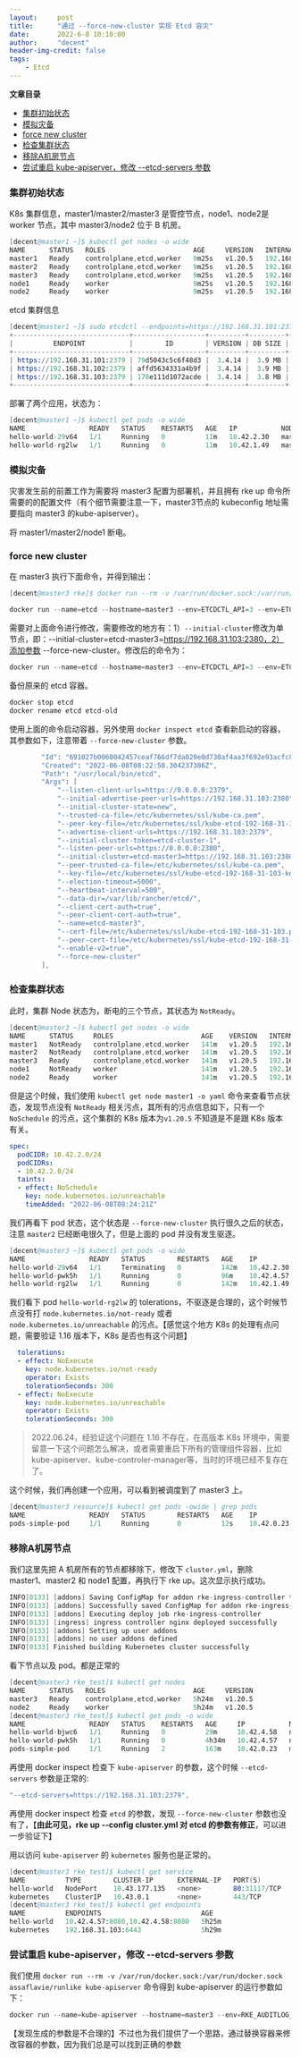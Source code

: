 ```yaml
---
layout:     post
title:      "通过 --force-new-cluster 实现 Etcd 容灾"
date:       2022-6-8 10:10:00
author:     "decent"
header-img-credit: false
tags:
    - Etcd
---
```


**文章目录**
- [集群初始状态](#集群初始状态)
- [模拟灾备](#模拟灾备)
- [force new cluster](#force-new-cluster)
- [检查集群状态](#检查集群状态)
- [移除A机房节点](#移除a机房节点)
- [尝试重启 kube-apiserver，修改 --etcd-servers 参数](#尝试重启-kube-apiserver修改---etcd-servers-参数)

### 集群初始状态
K8s 集群信息，master1/master2/master3 是管控节点，node1、node2是 worker 节点，其中 master3/node2 位于 B 机房。
```s
[decent@master1 ~]$ kubectl get nodes -o wide
NAME      STATUS   ROLES                      AGE     VERSION   INTERNAL-IP      EXTERNAL-IP   OS-IMAGE                KERNEL-VERSION           CONTAINER-RUNTIME
master1   Ready    controlplane,etcd,worker   9m25s   v1.20.5   192.168.31.101   <none>        CentOS Linux 7 (Core)   3.10.0-1160.el7.x86_64   docker://20.10.16
master2   Ready    controlplane,etcd,worker   9m25s   v1.20.5   192.168.31.102   <none>        CentOS Linux 7 (Core)   3.10.0-1160.el7.x86_64   docker://20.10.16
master3   Ready    controlplane,etcd,worker   9m25s   v1.20.5   192.168.31.103   <none>        CentOS Linux 7 (Core)   3.10.0-1160.el7.x86_64   docker://20.10.13
node1     Ready    worker                     9m25s   v1.20.5   192.168.31.104   <none>        CentOS Linux 7 (Core)   3.10.0-1160.el7.x86_64   docker://20.10.13
node2     Ready    worker                     9m25s   v1.20.5   192.168.31.105   <none>        CentOS Linux 7 (Core)   3.10.0-1160.el7.x86_64   docker://20.10.13
```

etcd 集群信息
```s
[decent@master1 ~]$ sudo etcdctl --endpoints=https://192.168.31.101:2379,https://192.168.31.102:2379,https://192.168.31.103:2379 --cert=/etc/kubernetes/ssl/kube-etcd-192-168-31-101.pem --key=/etc/kubernetes/ssl/kube-etcd-192-168-31-101-key.pem --cacert=/etc/kubernetes/ssl/kube-ca.pem endpoint status --write-out=table
+-----------------------------+------------------+---------+---------+-----------+------------+-----------+------------+--------------------+--------+
|          ENDPOINT           |        ID        | VERSION | DB SIZE | IS LEADER | IS LEARNER | RAFT TERM | RAFT INDEX | RAFT APPLIED INDEX | ERRORS |
+-----------------------------+------------------+---------+---------+-----------+------------+-----------+------------+--------------------+--------+
| https://192.168.31.101:2379 | 79d5043c5c6f48d3 |  3.4.14 |  3.9 MB |      true |      false |         3 |       3166 |               3166 |        |
| https://192.168.31.102:2379 | affd5634331a4b9f |  3.4.14 |  3.9 MB |     false |      false |         3 |       3166 |               3166 |        |
| https://192.168.31.103:2379 | 178e111d1072acde |  3.4.14 |  3.8 MB |     false |      false |         3 |       3166 |               3166 |        |
+-----------------------------+------------------+---------+---------+-----------+------------+-----------+------------+--------------------+--------+
```

部署了两个应用，状态为：
```s
[decent@master1 ~]$ kubectl get pods -o wide 
NAME                READY   STATUS    RESTARTS   AGE   IP           NODE      NOMINATED NODE   READINESS GATES
hello-world-29v64   1/1     Running   0          11m   10.42.2.30   master1   <none>           <none>
hello-world-rg2lw   1/1     Running   0          11m   10.42.1.49   master2   <none>           <none>
```

### 模拟灾备
灾害发生前的前置工作为需要将 master3 配置为部署机，并且拥有 rke up 命令所需要的的配置文件（有个细节需要注意一下，master3节点的 kubeconfig 地址需要指向 master3 的kube-apiserver）。

将 master1/master2/node1 断电。


### force new cluster
在 master3 执行下面命令，并得到输出：
```s
[decent@master3 rke]$ docker run --rm -v /var/run/docker.sock:/var/run/docker.sock assaflavie/runlike etcd

docker run --name=etcd --hostname=master3 --env=ETCDCTL_API=3 --env=ETCDCTL_CACERT=/etc/kubernetes/ssl/kube-ca.pem --env=ETCDCTL_CERT=/etc/kubernetes/ssl/kube-etcd-192-168-31-103.pem --env=ETCDCTL_KEY=/etc/kubernetes/ssl/kube-etcd-192-168-31-103-key.pem --env=ETCDCTL_ENDPOINTS=https://127.0.0.1:2379 --env=ETCD_UNSUPPORTED_ARCH=x86_64 --env=PATH=/usr/local/sbin:/usr/local/bin:/usr/sbin:/usr/bin:/sbin:/bin --volume=/var/lib/etcd:/var/lib/rancher/etcd/:z --volume=/etc/kubernetes:/etc/kubernetes:z --network=host --restart=always --label='io.rancher.rke.container.name=etcd' --runtime=runc --detach=true rancher/coreos-etcd:v3.4.14-rancher1 /usr/local/bin/etcd --listen-client-urls=https://0.0.0.0:2379 --initial-advertise-peer-urls=https://192.168.31.103:2380 --initial-cluster-state=new --trusted-ca-file=/etc/kubernetes/ssl/kube-ca.pem --peer-key-file=/etc/kubernetes/ssl/kube-etcd-192-168-31-103-key.pem --advertise-client-urls=https://192.168.31.103:2379 --initial-cluster-token=etcd-cluster-1 --listen-peer-urls=https://0.0.0.0:2380 --initial-cluster=etcd-master1=https://192.168.31.101:2380,etcd-master2=https://192.168.31.102:2380,etcd-master3=https://192.168.31.103:2380 --peer-trusted-ca-file=/etc/kubernetes/ssl/kube-ca.pem --key-file=/etc/kubernetes/ssl/kube-etcd-192-168-31-103-key.pem --election-timeout=5000 --heartbeat-interval=500 --data-dir=/var/lib/rancher/etcd/ --client-cert-auth=true --peer-client-cert-auth=true --name=etcd-master3 --cert-file=/etc/kubernetes/ssl/kube-etcd-192-168-31-103.pem --peer-cert-file=/etc/kubernetes/ssl/kube-etcd-192-168-31-103.pem --enable-v2=true
```

需要对上面命令进行修改，需要修改的地方有：1）`--initial-cluster`修改为单节点，即：--initial-cluster=etcd-master3=https://192.168.31.103:2380，2）添加参数 --force-new-cluster。修改后的命令为：
```s
docker run --name=etcd --hostname=master3 --env=ETCDCTL_API=3 --env=ETCDCTL_CACERT=/etc/kubernetes/ssl/kube-ca.pem --env=ETCDCTL_CERT=/etc/kubernetes/ssl/kube-etcd-192-168-31-103.pem --env=ETCDCTL_KEY=/etc/kubernetes/ssl/kube-etcd-192-168-31-103-key.pem --env=ETCDCTL_ENDPOINTS=https://127.0.0.1:2379 --env=ETCD_UNSUPPORTED_ARCH=x86_64 --env=PATH=/usr/local/sbin:/usr/local/bin:/usr/sbin:/usr/bin:/sbin:/bin --volume=/var/lib/etcd:/var/lib/rancher/etcd/:z --volume=/etc/kubernetes:/etc/kubernetes:z --network=host --restart=always --label='io.rancher.rke.container.name=etcd' --runtime=runc --detach=true rancher/coreos-etcd:v3.4.14-rancher1 /usr/local/bin/etcd --listen-client-urls=https://0.0.0.0:2379 --initial-advertise-peer-urls=https://192.168.31.103:2380 --initial-cluster-state=new --trusted-ca-file=/etc/kubernetes/ssl/kube-ca.pem --peer-key-file=/etc/kubernetes/ssl/kube-etcd-192-168-31-103-key.pem --advertise-client-urls=https://192.168.31.103:2379 --initial-cluster-token=etcd-cluster-1 --listen-peer-urls=https://0.0.0.0:2380 --initial-cluster=etcd-master3=https://192.168.31.103:2380 --peer-trusted-ca-file=/etc/kubernetes/ssl/kube-ca.pem --key-file=/etc/kubernetes/ssl/kube-etcd-192-168-31-103-key.pem --election-timeout=5000 --heartbeat-interval=500 --data-dir=/var/lib/rancher/etcd/ --client-cert-auth=true --peer-client-cert-auth=true --name=etcd-master3 --cert-file=/etc/kubernetes/ssl/kube-etcd-192-168-31-103.pem --peer-cert-file=/etc/kubernetes/ssl/kube-etcd-192-168-31-103.pem --enable-v2=true --force-new-cluster
```

备份原来的 etcd 容器。
```s
docker stop etcd
docker rename etcd etcd-old
```

使用上面的命令启动容器，另外使用 `docker inspect etcd` 查看新启动的容器，其参数如下，注意带着 `--force-new-cluster` 参数。
```s
        "Id": "691027b0060042457ceaf766df7da029e0d730af4aa3f692e93acfc8d5a8ab77",
        "Created": "2022-06-08T08:22:58.304237386Z",
        "Path": "/usr/local/bin/etcd",
        "Args": [
            "--listen-client-urls=https://0.0.0.0:2379",
            "--initial-advertise-peer-urls=https://192.168.31.103:2380",
            "--initial-cluster-state=new",
            "--trusted-ca-file=/etc/kubernetes/ssl/kube-ca.pem",
            "--peer-key-file=/etc/kubernetes/ssl/kube-etcd-192-168-31-103-key.pem",
            "--advertise-client-urls=https://192.168.31.103:2379",
            "--initial-cluster-token=etcd-cluster-1",
            "--listen-peer-urls=https://0.0.0.0:2380",
            "--initial-cluster=etcd-master3=https://192.168.31.103:2380",
            "--peer-trusted-ca-file=/etc/kubernetes/ssl/kube-ca.pem",
            "--key-file=/etc/kubernetes/ssl/kube-etcd-192-168-31-103-key.pem",
            "--election-timeout=5000",
            "--heartbeat-interval=500",
            "--data-dir=/var/lib/rancher/etcd/",
            "--client-cert-auth=true",
            "--peer-client-cert-auth=true",
            "--name=etcd-master3",
            "--cert-file=/etc/kubernetes/ssl/kube-etcd-192-168-31-103.pem",
            "--peer-cert-file=/etc/kubernetes/ssl/kube-etcd-192-168-31-103.pem",
            "--enable-v2=true",
            "--force-new-cluster"
        ],
``` 

### 检查集群状态
此时，集群 Node 状态为，断电的三个节点，其状态为 `NotReady`。
```s
[decent@master3 ~]$ kubectl get nodes -o wide
NAME      STATUS     ROLES                      AGE    VERSION   INTERNAL-IP      EXTERNAL-IP   OS-IMAGE                KERNEL-VERSION           CONTAINER-RUNTIME
master1   NotReady   controlplane,etcd,worker   141m   v1.20.5   192.168.31.101   <none>        CentOS Linux 7 (Core)   3.10.0-1160.el7.x86_64   docker://20.10.16
master2   NotReady   controlplane,etcd,worker   141m   v1.20.5   192.168.31.102   <none>        CentOS Linux 7 (Core)   3.10.0-1160.el7.x86_64   docker://20.10.16
master3   Ready      controlplane,etcd,worker   141m   v1.20.5   192.168.31.103   <none>        CentOS Linux 7 (Core)   3.10.0-1160.el7.x86_64   docker://20.10.13
node1     NotReady   worker                     141m   v1.20.5   192.168.31.104   <none>        CentOS Linux 7 (Core)   3.10.0-1160.el7.x86_64   docker://20.10.13
node2     Ready      worker                     141m   v1.20.5   192.168.31.105   <none>        CentOS Linux 7 (Core)   3.10.0-1160.el7.x86_64   docker://20.10.13
```

但是这个时候，我们使用 `kubectl get node master1 -o yaml` 命令来查看节点状态，发现节点没有 `NotReady` 相关污点，其所有的污点信息如下，只有一个 `NoSchedule` 的污点，这个集群的 K8s 版本为`v1.20.5` 不知道是不是跟 K8s 版本有关。
```yml
spec:
  podCIDR: 10.42.2.0/24
  podCIDRs:
  - 10.42.2.0/24
  taints:
  - effect: NoSchedule
    key: node.kubernetes.io/unreachable
    timeAdded: "2022-06-08T08:24:21Z"
```

我们再看下 pod 状态，这个状态是 `--force-new-cluster` 执行很久之后的状态，注意 `master2` 已经断电很久了，但是上面的 pod 并没有发生驱逐。
```s
[decent@master3 ~]$ kubectl get pods -o wide
NAME                READY   STATUS        RESTARTS   AGE    IP           NODE      NOMINATED NODE   READINESS GATES
hello-world-29v64   1/1     Terminating   0          142m   10.42.2.30   master1   <none>           <none>
hello-world-pwk5h   1/1     Running       0          96m    10.42.4.57   node2     <none>           <none>
hello-world-rg2lw   1/1     Running       0          142m   10.42.1.49   master2   <none>           <none>
```

我们看下 pod `hello-world-rg2lw` 的 tolerations，不驱逐是合理的，这个时候节点没有打 `node.kubernetes.io/not-ready` 或者 `node.kubernetes.io/unreachable` 的污点。【感觉这个地方 K8s 的处理有点问题，需要验证 1.16 版本下，K8s 是否也有这个问题】
```yml
  tolerations:
  - effect: NoExecute
    key: node.kubernetes.io/not-ready
    operator: Exists
    tolerationSeconds: 300
  - effect: NoExecute
    key: node.kubernetes.io/unreachable
    operator: Exists
    tolerationSeconds: 300
```
> 2022.06.24，经验证这个问题在 1.16 不存在，在高版本 K8s 环境中，需要留意一下这个问题怎么解决，或者需要重启下所有的管理组件容器，比如kube-apiserver、kube-controler-manager等，当时的环境已经不复存在了。

这个时候，我们再创建一个应用，可以看到被调度到了 master3 上。
```s
[decent@master3 resource]$ kubectl get pods -owide | grep pods
NAME                READY   STATUS        RESTARTS   AGE    IP           NODE      NOMINATED NODE   READINESS GATES
pods-simple-pod     1/1     Running       0          12s    10.42.0.23   master3   <none>           <none>
```

### 移除A机房节点

我们这里先把 A 机房所有的节点都移除下，修改下 `cluster.yml`，删除 master1、master2 和 node1 配置，再执行下 rke up。这次显示执行成功。
```s
INFO[0133] [addons] Saving ConfigMap for addon rke-ingress-controller to Kubernetes 
INFO[0133] [addons] Successfully saved ConfigMap for addon rke-ingress-controller to Kubernetes 
INFO[0133] [addons] Executing deploy job rke-ingress-controller 
INFO[0133] [ingress] ingress controller nginx deployed successfully 
INFO[0133] [addons] Setting up user addons              
INFO[0133] [addons] no user addons defined              
INFO[0133] Finished building Kubernetes cluster successfully
```

看下节点以及 pod。都是正常的
```s
[decent@master3 rke_test]$ kubectl get nodes
NAME      STATUS   ROLES                      AGE     VERSION
master3   Ready    controlplane,etcd,worker   5h24m   v1.20.5
node2     Ready    worker                     5h24m   v1.20.5
[decent@master3 rke_test]$ kubectl get pods -o wide
NAME                READY   STATUS    RESTARTS   AGE     IP           NODE      NOMINATED NODE   READINESS GATES
hello-world-bjwc6   1/1     Running   0          29m     10.42.4.58   node2     <none>           <none>
hello-world-pwk5h   1/1     Running   0          4h34m   10.42.4.57   node2     <none>           <none>
pods-simple-pod     1/1     Running   2          163m    10.42.0.23   master3   <none>           <none>
```

再使用 docker inspect 检查下 `kube-apiserver` 的参数，这个时候 `--etcd-servers` 参数是正常的:
```s
"--etcd-servers=https://192.168.31.103:2379",
```

再使用 docker inspect 检查 `etcd` 的参数，发现 `--force-new-cluster` 参数也没有了，【**由此可见，rke up --config cluster.yml 对 etcd 的参数有修正**，可以进一步验证下】

用以访问 `kube-apiserver` 的 `kubernetes` 服务也是正常的。
```s
[decent@master3 rke_test]$ kubectl get service
NAME          TYPE        CLUSTER-IP      EXTERNAL-IP   PORT(S)        AGE
hello-world   NodePort    10.43.177.135   <none>        80:31117/TCP   5h24m
kubernetes    ClusterIP   10.43.0.1       <none>        443/TCP        5h29m
[decent@master3 rke_test]$ kubectl get endpoints
NAME          ENDPOINTS                         AGE
hello-world   10.42.4.57:8080,10.42.4.58:8080   5h25m
kubernetes    192.168.31.103:6443               5h29m
```

### 尝试重启 kube-apiserver，修改 --etcd-servers 参数
我们使用 `docker run --rm -v /var/run/docker.sock:/var/run/docker.sock assaflavie/runlike kube-apiserver` 命令得到 kube-apiserver 的运行参数如下：
```s
docker run --name=kube-apiserver --hostname=master3 --env=RKE_AUDITLOG_CONFIG_CHECKSUM=856f426399fb14a50b78e721d15c168c --env=PATH=/usr/local/sbin:/usr/local/bin:/usr/sbin:/usr/bin:/sbin:/bin --volume=/etc/kubernetes:/etc/kubernetes:z --volume=/var/log/kube-audit:/var/log/kube-audit:z --volumes-from=service-sidekick --network=host --restart=always --label='org.label-schema.vcs-ref=2fad0cab4ec1801f91ac2842ad453849690380c6' --label='org.opencontainers.image.url=https://github.com/rancher/hyperkube' --label='org.label-schema.schema-version=1.0' --label='io.rancher.rke.container.name=kube-apiserver' --label='org.label-schema.build-date=2021-01-28T17:44:52Z' --label='org.opencontainers.image.source=https://github.com/rancher/hyperkube.git' --label='org.opencontainers.image.created=2021-03-29T18:28:09Z' --label='org.opencontainers.image.revision=7589f9f8ba4a48a38f243bfc8a7d951db0fb3f25' --label='org.label-schema.vcs-url=https://github.com/rancher/hyperkube-base.git' --runtime=runc --detach=true rancher/hyperkube:v1.20.5-rancher1
```

【发现生成的参数是不合理的】不过也为我们提供了一个思路，通过替换容器来修改容器的参数，因为我们总是可以找到正确的参数

